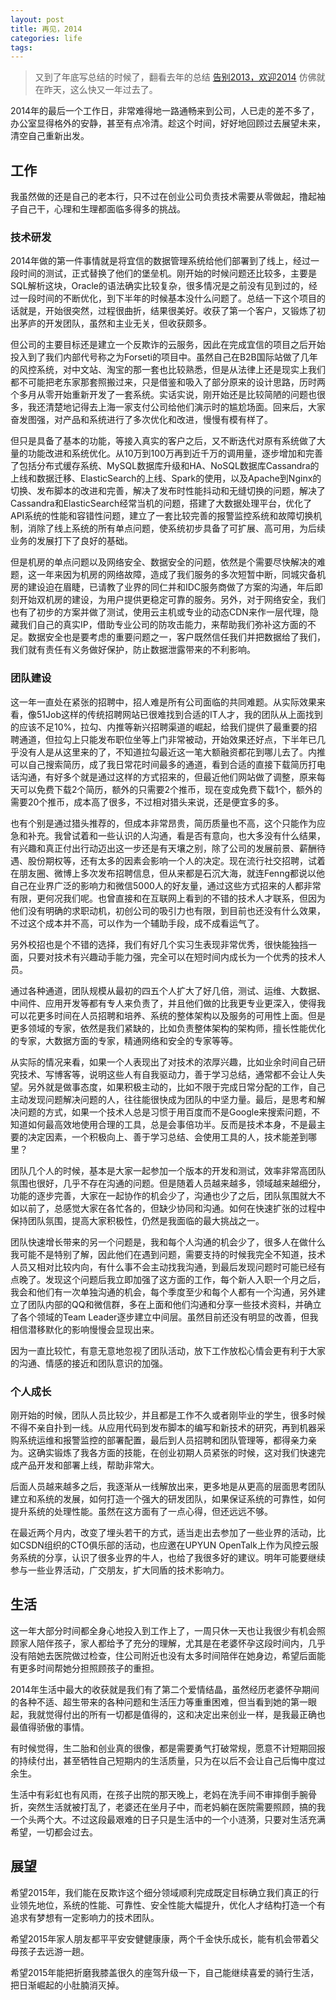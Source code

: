 ```yaml
---
layout: post
title: 再见，2014
categories: life
tags: 
---
```

> 又到了年底写总结的时候了，翻看去年的总结 [告别2013，欢迎2014](/2014/01/say-goodbye-2013/) 仿佛就在昨天，这么快又一年过去了。

2014年的最后一个工作日，非常难得地一路通畅来到公司，人已走的差不多了，办公室显得格外的安静，甚至有点冷清。趁这个时间，好好地回顾过去展望未来，清空自己重新出发。

## 工作

我虽然做的还是自己的老本行，只不过在创业公司负责技术需要从零做起，撸起袖子自己干，心理和生理都面临多得多的挑战。

### 技术研发

2014年做的第一件事情就是将宜信的数据管理系统给他们部署到了线上，经过一段时间的测试，正式替换了他们的堡垒机。刚开始的时候问题还比较多，主要是SQL解析这块，Oracle的语法确实比较复杂，很多情况是之前没有见到过的，经过一段时间的不断优化，到下半年的时候基本没什么问题了。总结一下这个项目的话就是，开始很突然，过程很曲折，结果很美好。收获了第一个客户，又锻炼了初出茅庐的开发团队，虽然和主业无关，但收获颇多。

但公司的主要目标还是建立一个反欺诈的云服务，因此在完成宜信的项目之后开始投入到了我们内部代号称之为Forseti的项目中。虽然自己在B2B国际站做了几年的风控系统，对中文站、淘宝的那一套也比较熟悉，但是从法律上还是现实上我们都不可能把老东家那套照搬过来，只是借鉴和吸入了部分原来的设计思路，历时两个多月从零开始重新开发了一套系统。实话实说，刚开始还是比较简陋的问题也很多，我还清楚地记得去上海一家支付公司给他们演示时的尴尬场面。回来后，大家奋发图强，对产品和系统进行了多次优化和改进，慢慢有模有样了。

但只是具备了基本的功能，等接入真实的客户之后，又不断迭代对原有系统做了大量的功能改进和系统优化。从10万到100万再到近千万的调用量，逐步增加和完善了包括分布式缓存系统、MySQL数据库升级和HA、NoSQL数据库Cassandra的上线和数据迁移、ElasticSearch的上线、Spark的使用，以及Apache到Nginx的切换、发布脚本的改进和完善，解决了发布时性能抖动和无缝切换的问题，解决了Cassandra和ElasticSearch经常当机的问题，搭建了大数据处理平台，优化了API系统的性能和容错性问题，建立了一套比较完善的报警监控系统和故障切换机制，消除了线上系统的所有单点问题，使系统初步具备了可扩展、高可用，为后续业务的发展打下了良好的基础。

但是机房的单点问题以及网络安全、数据安全的问题，依然是个需要尽快解决的难题，这一年来因为机房的网络故障，造成了我们服务的多次短暂中断，同城灾备机房的建设迫在眉睫，已请教了业界的同仁并和IDC服务商做了方案的沟通，年后即刻开始双机房的建设，为用户提供更稳定可靠的服务。另外，对于网络安全，我们也有了初步的方案并做了测试，使用云主机或专业的动态CDN来作一层代理，隐藏我们自己的真实IP，借助专业公司的防攻击能力，来帮助我们弥补这方面的不足。数据安全也是要考虑的重要问题之一，客户既然信任我们并把数据给了我们，我们就有责任有义务做好保护，防止数据泄露带来的不利影响。

### 团队建设

这一年一直处在紧张的招聘中，招人难是所有公司面临的共同难题。从实际效果来看，像51Job这样的传统招聘网站已很难找到合适的IT人才，我的团队从上面找到的应该不足10%，拉勾、内推等新兴招聘渠道的崛起，给我们提供了最重要的招聘通道，但拉勾上只能发布职位坐等上门非常被动，开始效果还好点，下半年已几乎没有人是从这里来的了，不知道拉勾最近这一笔大额融资都花到哪儿去了。内推可以自己搜索简历，成了我日常花时间最多的通道，看到合适的直接下载简历打电话沟通，有好多个就是通过这样的方式招来的，但最近他们网站做了调整，原来每天可以免费下载2个简历，额外的只需要2个推币，现在变成免费下载1个，额外的需要20个推币，成本高了很多，不过相对猎头来说，还是便宜多的多。

也有个别是通过猎头推荐的，但成本非常昂贵，简历质量也不高，这个只能作为应急和补充。我曾试着和一些认识的人沟通，看是否有意向，也大多没有什么结果，有兴趣和真正付出行动迈出这一步还是有天壤之别，除了公司的发展前景、薪酬待遇、股份期权等，还有太多的因素会影响一个人的决定。现在流行社交招聘，试着在朋友圈、微博上多次发布招聘信息，但从来都是石沉大海，就连Fenng都说以他自己在业界广泛的影响力和微信5000人的好友量，通过这些方式招来的人都非常有限，更何况我们呢。也曾直接和在互联网上看到的不错的技术人才联系，但因为他们没有明确的求职动机，初创公司的吸引力也有限，到目前也还没有什么效果，不过这个成本并不高，可以作为一个辅助手段，成不成看运气了。

另外校招也是个不错的选择，我们有好几个实习生表现非常优秀，很快能独挡一面，只要对技术有兴趣动手能力强，完全可以在短时间内成长为一个优秀的技术人员。

通过各种通道，团队规模从最初的四五个人扩大了好几倍，测试、运维、大数据、中间件、应用开发等都有专人来负责了，并且他们做的比我更专业更深入，使得我可以花更多时间在人员招聘和培养、系统的整体架构以及服务的可用性上面。但是更多领域的专家，依然是我们紧缺的，比如负责整体架构的架构师，擅长性能优化的专家，大数据方面的专家，精通网络和安全的专家等等。

从实际的情况来看，如果一个人表现出了对技术的浓厚兴趣，比如业余时间自己研究技术、写博客等，说明这些人有自我驱动力，善于学习总结，通常都不会让人失望。另外就是做事态度，如果积极主动的，比如不限于完成日常分配的工作，自己主动发现问题解决问题的人，往往能很快成为团队的中坚力量。最后，是思考和解决问题的方式，如果一个技术人总是习惯于用百度而不是Google来搜索问题，不知道如何最高效地使用合理的工具，总是会事倍功半。反而是技术本身，不是最主要的决定因素，一个积极向上、善于学习总结、会使用工具的人，技术能差到哪里？

团队几个人的时候，基本是大家一起参加一个版本的开发和测试，效率非常高团队氛围也很好，几乎不存在沟通的问题。但是随着人员越来越多，领域越来越细分，功能的逐步完善，大家在一起协作的机会少了，沟通也少了之后，团队氛围就大不如以前了，总感觉大家在各忙各的，但缺少协同和沟通。如何在快速扩张的过程中保持团队氛围，提高大家积极性，仍然是我面临的最大挑战之一。

团队快速增长带来的另一个问题是，我和每个人沟通的机会少了，很多人在做什么我可能不是特别了解，因此他们在遇到问题，需要支持的时候我完全不知道，技术人员又相对比较内向，有什么事不会主动找我沟通，到最后发现问题时可能已经有点晚了。发现这个问题后我立即加强了这方面的工作，每个新人入职一个月之后，我会和他们有一次单独沟通的机会，每个季度至少和每个人都有一个沟通，另外建立了团队内部的QQ和微信群，多在上面和他们沟通和分享一些技术资料，并确立了各个领域的Team Leader逐步建立中间层。虽然目前还没有明显的改善，但我相信潜移默化的影响慢慢会显现出来。

因为一直比较忙，有意无意地忽视了团队活动，放下工作放松心情会更有利于大家的沟通、情感的接近和团队意识的加强。


### 个人成长

刚开始的时候，团队人员比较少，并且都是工作不久或者刚毕业的学生，很多时候不得不亲自扑到一线。从应用代码到发布脚本的编写和新技术的研究，再到机器采购系统运维和报警监控的部署配置，最后到人员招聘和团队管理等，都得亲力亲为。这确实锻炼了我各方面的技能，在创业初期人员紧张的时候，这对我们快速完成产品开发和部署上线，帮助非常大。

后面人员越来越多之后，我逐渐从一线解放出来，更多地是从更高的层面思考团队建立和系统的发展，如何打造一个强大的研发团队，如果保证系统的可靠性，如何提升系统的处理性能。虽然在这方面有了一点心得，但还远远不够。

在最近两个月内，改变了埋头若干的方式，适当走出去参加了一些业界的活动，比如CSDN组织的CTO俱乐部的活动，也应邀在UPYUN OpenTalk上作为风控云服务系统的分享，认识了很多业界的牛人，也给了我很多好的建议。明年可能要继续参与一些业界活动，广交朋友，扩大同盾的技术影响力。

## 生活

这一年大部分时间都全身心地投入到工作上了，一周只休一天也让我很少有机会照顾家人陪伴孩子，家人都给予了充分的理解，尤其是在老婆怀孕这段时间内，几乎没有陪她去医院做过检查，住公司附近也没有太多时间陪伴在她身边，希望后面能有更多时间帮她分担照顾孩子的重担。

2014年生活中最大的收获就是我们有了第二个爱情结晶，虽然经历老婆怀孕期间的各种不适、超生带来的各种问题和生活压力等重重困难，但当看到她的第一眼起，我就觉得付出的所有一切都是值得的，这和决定出来创业一样，是我最正确也最值得骄傲的事情。

有时候觉得，生二胎和创业真的很像，都是需要勇气打破常规，愿意不计短期回报的持续付出，甚至牺牲自己短期内的生活质量，只为在以后不会让自己后悔中度过余生。

生活中有彩虹也有风雨，在孩子出院的那天晚上，老妈在洗手间不审摔倒手腕骨折，突然生活就被打乱了，老婆还在坐月子中，而老妈躺在医院需要照顾，搞的我一个头两个大。不过这段最艰难的日子只是生活中的一个小涟漪，只要对生活充满希望，一切都会过去。


## 展望

希望2015年，我们能在反欺诈这个细分领域顺利完成既定目标确立我们真正的行业领先地位，系统的性能、可靠性、安全性能大幅提升，优化人才结构打造一个有追求有梦想有一定影响力的技术团队。

希望2015年家人朋友都平平安安健健康康，两个千金快乐成长，能有机会带着父母孩子去远游一趟。

希望2015年能把折磨我膝盖很久的座驾升级一下，自己能继续喜爱的骑行生活，把日渐崛起的小肚腩消灭掉。


